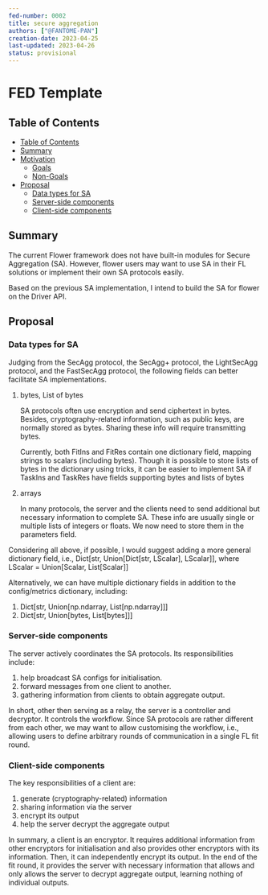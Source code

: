 ```yaml
---
fed-number: 0002
title: secure aggregation
authors: ["@FANTOME-PAN"]
creation-date: 2023-04-25
last-updated: 2023-04-26
status: provisional
---
```


# FED Template

## Table of Contents

- [Table of Contents](#table-of-contents)
- [Summary](#summary)
- [Motivation](#motivation)
  - [Goals](#goals)
  - [Non-Goals](#non-goals)
- [Proposal](#proposal)
  - [Data types for SA](#data-types-for-sa)
  - [Server-side components](#server-side-components)
  - [Client-side components](#client-side-components)

## Summary

[//]: # ([TODO - sentence 1: summary of the problem])
The current Flower framework does not have built-in modules for Secure Aggregation (SA).
However, flower users may want to use SA in their FL solutions or
implement their own SA protocols easily.

[//]: # ([TODO - sentence 2: summary of the solution])
Based on the previous SA implementation, I intend to build the SA 
for flower on the Driver API.

[//]: # (## Motivation)

[//]: # ()
[//]: # ([TODO])

[//]: # ()
[//]: # (### Goals)

[//]: # ()
[//]: # ([TODO])

[//]: # ()
[//]: # (### Non-Goals)

[//]: # ()
[//]: # ([TODO])

## Proposal

### Data types for SA

Judging from the SecAgg protocol, the SecAgg+ protocol, the LightSecAgg protocol,
and the FastSecAgg protocol, the following fields can better facilitate
SA implementations.

1. bytes, List of bytes

    SA protocols often use encryption and send ciphertext in bytes.
Besides, cryptography-related information, such as public keys, are normally stored as bytes.
Sharing these info will require transmitting bytes.

    Currently, both FitIns and FitRes contain one dictionary field,
mapping strings to scalars (including bytes).
    Though it is possible to store lists of bytes in the dictionary using tricks,
it can be easier to implement SA if TaskIns and TaskRes have fields supporting bytes and lists of bytes

2. arrays

    In many protocols, the server and the clients need to send 
additional but necessary information to complete SA.
These info are usually single or multiple lists of integers or floats.
We now need to store them in the parameters field.


Considering all above, if possible, I would suggest adding a more general dictionary field,
i.e., Dict[str, Union[Dict[str, LScalar], LScalar]],
where LScalar = Union[Scalar, List[Scalar]]

Alternatively, we can have multiple dictionary fields in addition to the config/metrics dictionary, including:

1. Dict[str, Union[np.ndarray, List[np.ndarray]]]
2. Dict[str, Union[bytes, List[bytes]]]

### Server-side components

The server actively coordinates the SA protocols.
Its responsibilities include:
1. help broadcast SA configs for initialisation.
2. forward messages from one client to another.
3. gathering information from clients to obtain aggregate output.

In short, other then serving as a relay, the server is a controller and decryptor.
It controls the workflow. Since SA protocols are rather different from each other,
we may want to allow customising the workflow, i.e., allowing users to define 
arbitrary rounds of communication in a single FL fit round.

### Client-side components

The key responsibilities of a client are:
1. generate (cryptography-related) information
2. sharing information via the server
3. encrypt its output
4. help the server decrypt the aggregate output

In summary, a client is an encryptor. It requires additional information from 
other encryptors for initialisation and also provides other encryptors with its information.
Then, it can independently encrypt its output. 
In the end of the fit round, it provides the server with necessary information that allows
and only allows the server to decrypt aggregate output, learning nothing of individual outputs.


[//]: # (## Drawbacks)

[//]: # ()
[//]: # ([TODO])

[//]: # ()
[//]: # (## Alternatives Considered)

[//]: # ()
[//]: # (### [Alternative 1])

[//]: # ()
[//]: # ([TODO])

[//]: # ()
[//]: # (### [Alternative 2])

[//]: # ()
[//]: # ([TODO])

[//]: # ()
[//]: # (## Appendix)
